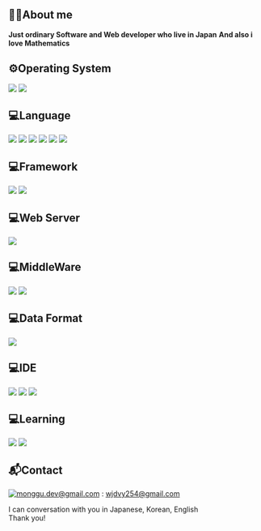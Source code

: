 ## 👨‍💻About me
**Just ordinary Software and Web developer who live in Japan**
**And also i love Mathematics**

## ⚙️Operating System
<div display="flex">
    <img src="https://img.shields.io/badge/windows-0078D4?style=for-the-badge&logo=windows&logoColor=white" />
    <img src="https://img.shields.io/badge/kalilinux-557C94?style=for-the-badge&logo=kalilinux&logoColor=white" />
</div>

## 💻Language
<div display="flex">
    <img src="https://img.shields.io/badge/C-512BD4?style=for-the-badge&logo=c&logoColor=white" />
    <img src="https://img.shields.io/badge/Java-white?style=for-the-badge&logo=java&logoColor=red" />
    <img src="https://img.shields.io/badge/JavaScript-FCC624?style=for-the-badge&logo=javascript&logoColor=black" />
    <img src="https://img.shields.io/badge/lua-2C2D72?style=for-the-badge&logo=lua&logoColor=white" />
    <img src="https://img.shields.io/badge/html5-%23E34F26.svg?style=for-the-badge&logo=html5&logoColor=white" />
    <img src="https://img.shields.io/badge/css3-%231572B6.svg?style=for-the-badge&logo=css3&logoColor=white" />
</div>

## 💻Framework
<div display="flex">
    <img src="https://img.shields.io/badge/springboot-6DB33F?style=for-the-badge&logo=springboot&logoColor=white" />
    <img src="https://img.shields.io/badge/spring-6DB33F?style=for-the-badge&logo=spring&logoColor=white" />
</div>

## 💻Web Server
<div display="flex">
    <img src="https://img.shields.io/badge/nginx-green?style=for-the-badge&logo=nginx&logoColor=white" />
</div>

## 💻MiddleWare
<div display="flex">
    <img src="https://img.shields.io/badge/apache-D22128?style=for-the-badge&logo=apache&logoColor=white"">
    <img src="https://img.shields.io/badge/mysql-4479A1?style=for-the-badge&logo=mysql&logoColor=white" />
</div>

## 💻Data Format
<div display="flex">
    <img src="https://img.shields.io/badge/json-yellow?style=for-the-badge&logo=json&logoColor=white"">
</div>

## 💻IDE
<div display="flex">
    <img src="https://img.shields.io/badge/Visual%20Studio%20Code-007ACC?style=for-the-badge&logo=visual-studio-code&logoColor=white">
    <img src="https://img.shields.io/badge/Visual%20Studio-8977AD?style=for-the-badge&logo=visual-studio&logoColor=white">
    <img src="https://img.shields.io/badge/eclipse-2C2D72?style=for-the-badge&logo=eclipse&logoColor=white">
</div>

## 💻Learning
<div display="flex">
    <img src="https://img.shields.io/badge/C++-512BD4?style=for-the-badge&logo=cplusplus&logoColor=white" />
    <img src="https://img.shields.io/badge/python-white?style=for-the-badge&logo=python&logoColor=black" />
</div>

## 📬Contact
[![monggu.dev@gmail.com](https://img.shields.io/badge/Gmail-d14836?style=flat-square&logo=Gmail&logoColor=white&link=mailto:wjdvy254@gmail.com)](mailto:wjdvy254@gmail.com) : wjdvy254@gmail.com 
<div display="flex">
    I can conversation with you in Japanese, Korean, English<br>
    Thank you!
</div>
